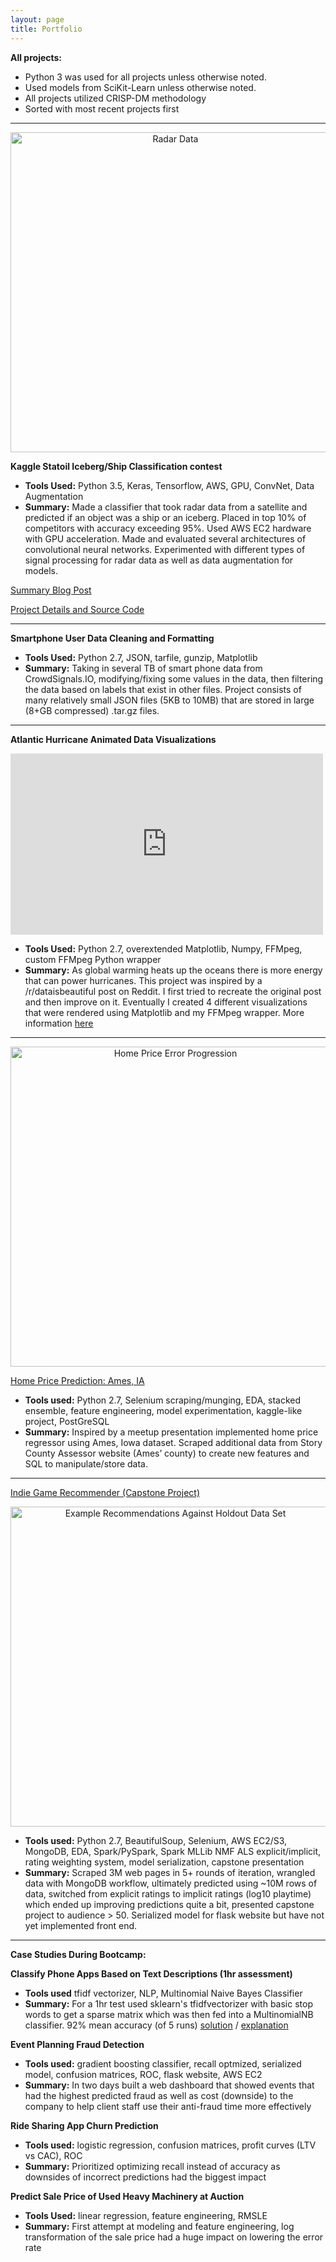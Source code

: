 ```yaml
---
layout: page
title: Portfolio
---
```


**All projects:**
* Python 3 was used for all projects unless otherwise noted.
* Used models from SciKit-Learn unless otherwise noted.
* All projects utilized CRISP-DM methodology
* Sorted with most recent projects first

<hr />

<p align="center">
<img src="/img/iceberg/statoil.jpg" alt="Radar Data" width="512"/>
</p>

**Kaggle Statoil Iceberg/Ship Classification contest**
* **Tools Used:** Python 3.5, Keras, Tensorflow, AWS, GPU, ConvNet, Data Augmentation
* **Summary:** Made a classifier that took radar data from a satellite and predicted if an object was a ship or an iceberg. Placed in top 10% of competitors with accuracy exceeding 95%. Used AWS EC2 hardware with GPU acceleration. Made and evaluated several architectures of convolutional neural networks. Experimented with different types of signal processing for radar data as well as data augmentation for models.

[Summary Blog Post](https://pixelatedbrian.github.io/2018-01-26-kaggle-statoil-iceberg-ship-contest)

[Project Details and Source Code](https://github.com/pixelatedbrian/vigilant-iceberg)

<hr />

**Smartphone User Data Cleaning and Formatting**
* **Tools Used:** Python 2.7, JSON, tarfile, gunzip, Matplotlib
* **Summary:** Taking in several TB of smart phone data from CrowdSignals.IO, modifying/fixing some values in the data, then filtering the data based on labels that exist in other files. Project consists of many relatively small JSON files (5KB to 10MB) that are stored in large (8+GB compressed) .tar.gz files.

<hr />

**Atlantic Hurricane Animated Data Visualizations**

<iframe src='https://gfycat.com/ifr/AlarmedShoddyGordonsetter' align="center" frameborder='0' scrolling='no' allowfullscreen width='500' height='290'></iframe>


* **Tools Used:** Python 2.7, overextended Matplotlib, Numpy, FFMpeg, custom FFMpeg Python wrapper
* **Summary:** As global warming heats up the oceans there is more energy that can power hurricanes. This project was inspired by a /r/dataisbeautiful post on Reddit. I first tried to recreate the original post and then improve on it. Eventually I created 4 different visualizations that were rendered using Matplotlib and my FFMpeg wrapper. More information [here](https://pixelatedbrian.github.io/2017-10-17-atlantic-hurricanes/)

<hr />

<p align="center">
<img class="ames" src="/img/Ames_error_over_time.png" alt="Home Price Error Progression" width="512"/>
</p>

[Home Price Prediction: Ames, IA](https://github.com/Brionnic/sturdy-umbrella/blob/master/README.md)
* **Tools used:** Python 2.7, Selenium scraping/munging, EDA, stacked ensemble, feature engineering, model experimentation, kaggle-like project, PostGreSQL
* **Summary:** Inspired by a meetup presentation implemented home price regressor using Ames, Iowa dataset. Scraped additional data from Story County Assessor website (Ames’ county) to create new features and SQL to manipulate/store data.

<hr />

[Indie Game Recommender (Capstone Project)](https://github.com/Brionnic/Indie-Game-Recommender/blob/master/README.md)

<p align="middle">
<img src="/img/results_example.png" alt="Example Recommendations Against Holdout Data Set" width="512"/>
</p>

* **Tools used:** Python 2.7, BeautifulSoup, Selenium, AWS EC2/S3, MongoDB, EDA, Spark/PySpark, Spark MLLib NMF ALS explicit/implicit, rating weighting system, model serialization, capstone presentation
* **Summary:** Scraped 3M web pages in 5+ rounds of iteration, wrangled data with MongoDB workflow, ultimately predicted using ~10M rows of data, switched from explicit ratings to implicit ratings (log10 playtime) which ended up improving predictions quite a bit, presented capstone project to audience > 50. Serialized model for flask website but have not yet implemented front end.

<hr />

**Case Studies During Bootcamp:**

**Classify Phone Apps Based on Text Descriptions (1hr assessment)**
* **Tools used** tfidf vectorizer, NLP, Multinomial Naive Bayes Classifier
* **Summary:** For a 1hr test used sklearn's tfidfvectorizer with basic stop words to get a sparse matrix which was then fed into a MultinomialNB classifier. 92% mean accuracy (of 5 runs) [solution](https://github.com/pixelatedbrian/BKHardenstein_Portfolio/blob/master/src/final_assessment2.py) / [explanation](https://github.com/pixelatedbrian/BKHardenstein_Portfolio/blob/master/src/final_assessment2.txt)

**Event Planning Fraud Detection**
* **Tools used:** gradient boosting classifier, recall optmized, serialized model, confusion matrices, ROC, flask website, AWS EC2
* **Summary:** In two days built a web dashboard that showed events that had the highest predicted fraud as well as cost (downside) to the company to help client staff use their anti-fraud time more effectively

**Ride Sharing App Churn Prediction**
* **Tools used:** logistic regression, confusion matrices, profit curves (LTV vs CAC), ROC
* **Summary:** Prioritized optimizing recall instead of accuracy as downsides of incorrect predictions had the biggest impact

**Predict Sale Price of Used Heavy Machinery at Auction**
* **Tools Used:** linear regression, feature engineering, RMSLE
* **Summary:** First attempt at modeling and feature engineering, log transformation of the sale price had a huge impact on lowering the error rate
